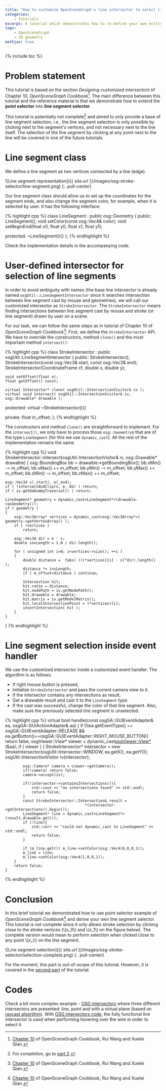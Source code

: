 ```yaml
---
title: "How to customize OpenSceneGraph's line intersector to select line segments"
categories: 
    - Tutorials
excerpt: A tutorial which demonstrates how to re-define your own entity (edge, or line segment) selector based on `osgUtil::LineSegmentIntersector`.
tags: 
    - OpenSceneGraph 
    - 3D geometry 
mathjax: true
---
```


{% include toc %}

# Problem statement

This tutorial is based on the section *Designing customized intersectors* of Chapter 10, *OpenSceneGraph Cookbook*[^ref_cookbook]. The main difference between this tutorial and the reference material is that we demonstrate how to extend the **point selector** into **line segment selector**.

[^ref_cookbook]: [Chapter 10](http://documents.tips/documents/openscenegraph-cookbook-chapter-10.html) of OpenSceneGraph Cookbook, Rui Wang and Xuelei Qian.

This tutorial is potentially not complete[^next] and aimed to only provide a base of line segment selection, i.e., the line segment selection is only possible by clicking next to the segment's vertices, and not necessary next to the line itself. The selection of the line segment by clicking at any point next to the line will be covered in one of the future tutorials.

[^next]: For completion, go to [part 2](http://vicrucann.github.io/tutorials/osg-stroke-intersector-improved/).

# Line segment class

We define a line segment as two vertices connected by a line (edge). 

![Line segment representation]({{ site.url }}/images/osg-stroke-selector/line-segment.png)
{: .pull-center}

Our line segment class should allow us to set up the coordinates for the segment ends, and also change the segment color, for example, when it is selected by user. It has the following interface:

{% highlight cpp %}
class LineSegment : public osg::Geometry {
public:
    LineSegment();
    void setColor(const osg::Vec4& color);
    void setBeginEnd(float x0, float y0, float x1, float y1);

protected:
    ~LineSegment(){}
};
{% endhighlight %}

Check the implementation details in the accompanying code.

# User-defined intersector for selection of line segments

In order to avoid ambiguity with names (the base line intersector is already named `osgUtil::LineSegmentIntersector` since it searches intersection between line segment cast by mouse and geometries), we will call our customized intersector as `StrokeIntersector`. The `StrokeIntersector` means finding intersections between line segment cast by mouse and stroke (or line segment) drawn by user on a scene.

For our task, we can follow the same steps as in tutorial of Chapter 10 of *OpenSceneGraph Cookbook*[^ref_cookbook]. First, we define the `StrokeIntersector` API. We have to override the constructors, method `clone()` and the most important method `intersect()`:

{% highlight cpp %}
class StrokeIntersector : public osgUtil::LineSegmentIntersector
{
public:
    StrokeIntersector();
    StrokeIntersector(const osg::Vec3& start, const osg::Vec3& end);
    StrokeIntersector(CoordinateFrame cf, double x, double y);

    void setOffset(float o);
    float getOffset() const;

    virtual Intersector* clone( osgUtil::IntersectionVisitor& iv );
    virtual void intersect( osgUtil::IntersectionVisitor& iv, osg::Drawable* drawable );

protected:
    virtual ~StrokeIntersector(){}

private:
    float m_offset;
};
{% endhighlight %}

The constructors and method `clone()` are straightforward to implement. For the `intersect()`, we only have to process those `osg::Geometry`s that are of the type `LineSegment` (for this we use `dynamic_cast`). All the rest of the implementation remains the same.

{% highlight cpp %}
void StrokeIntersector::intersect(osgUtil::IntersectionVisitor& iv, osg::Drawable* drawable)
{
    osg::BoundingBox bb = drawable->getBoundingBox();
    bb.xMin() -= m_offset; bb.xMax() += m_offset;
    bb.yMin() -= m_offset; bb.yMax() += m_offset;
    bb.zMin() -= m_offset; bb.zMax() += m_offset;

    osg::Vec3d s(_start), e(_end);
    if ( !intersectAndClip(s, e, bb) ) return;
    if ( iv.getDoDummyTraversal() ) return;

    LineSegment* geometry = dynamic_cast<LineSegment*>(drawable->asGeometry());
    if ( geometry )
    {
        osg::Vec3Array* vertices = dynamic_cast<osg::Vec3Array*>( geometry->getVertexArray() );
        if ( !vertices )
            return;

        osg::Vec3d dir = e - s;
        double invLength = 1.0 / dir.length();

        for ( unsigned int i=0; i<vertices->size(); ++i )
        {
            double distance =  fabs( (((*vertices)[i] - s)^dir).length() );
            distance *= invLength;
            if ( m_offset<distance ) continue;

            Intersection hit;
            hit.ratio = distance;
            hit.nodePath = iv.getNodePath();
            hit.drawable = drawable;
            hit.matrix = iv.getModelMatrix();
            hit.localIntersectionPoint = (*vertices)[i];
            insertIntersection( hit );
        }
    }
}
{% endhighlight %}

# Line segment selection inside event handler

We use the customized intersector inside a customized event handler. The algorithm is as follows:

* If right mouse button is pressed,
* Initialize `StrokeIntersector` and pass the current camera view to it.
* If the intersector contains any intersections as result,
* Get a drawable result and cast it to the `LineSegment` type.
* If the cast was successful, change the color of that line segment. Also, make sure the previously selected line segment is unselected.

{% highlight cpp %}
virtual bool handle(const osgGA::GUIEventAdapter& ea, osgGA::GUIActionAdapter& aa)
    {
        if (!(ea.getEventType() == osgGA::GUIEventAdapter::RELEASE && ea.getButton()==osgGA::GUIEventAdapter::RIGHT_MOUSE_BUTTON))
            return false;
        osgViewer::View* viewer = dynamic_cast<osgViewer::View*>(&aa);
        if ( viewer )
        {
            StrokeIntersector* intersector = new StrokeIntersector(osgUtil::Intersector::WINDOW, ea.getX(), ea.getY());
            osgUtil::IntersectionVisitor iv(intersector);

            osg::Camera* camera = viewer->getCamera();
            if(!camera) return false;
            camera->accept(iv);

            if(!intersector->containsIntersections()){
                std::cout << "no intersections found" << std::endl;
                return false;
            }
            const StrokeIntersector::Intersection& result = 
                                        *(intersector->getIntersections().begin());
            LineSegment* line = dynamic_cast<LineSegment*>(result.drawable.get());
            if (!line){
                std::cerr << "could not dynamic_cast to LineSegment" << std::endl;
                return false;
            }

            if (m_line.get()) m_line->setColor(osg::Vec4(0,0,0,1));
            m_line = line;
            m_line->setColor(osg::Vec4(1,0,0,1));
        }
        return false;
    }
{% endhighlight %}

# Conclusion

In this brief tutorial we demonstrated how to use point selector example of *OpenSceneGraph Cookbook*[^ref_cookbook] and derive your own line segment selector. This tutorial is not complete since it only allows stroke selection by clicking close to the stroke vertices (\\(x_0\\) and \\(x_1\\) on the figure below). The complete version would mean to perform selection when clicked close to any point \\(x_i\\) on the line segment.

![Line segment selection]({{ site.url }}/images/osg-stroke-selector/selection-complete.png)
{: .pull-center}

For the moment, this part is out-of-scope of this tutorial. However, it is covered in the [second part](http://vicrucann.github.io/tutorials/osg-stroke-intersector-improved/) of the tutorial.

# Codes

Check a bit more complex example - [OSG intersectors](https://github.com/vicrucann/osg-intersectors-example) where three different intersectors are presented: line, point and with a virtual plane (based on [raycast algortihm](http://vicrucann.github.io/tutorials/osg-raycast/)). With [OSG intersectors code](https://github.com/vicrucann/osg-intersectors-example), the fully functional line intersector is used when performing hovering over the wire in order to select it.

